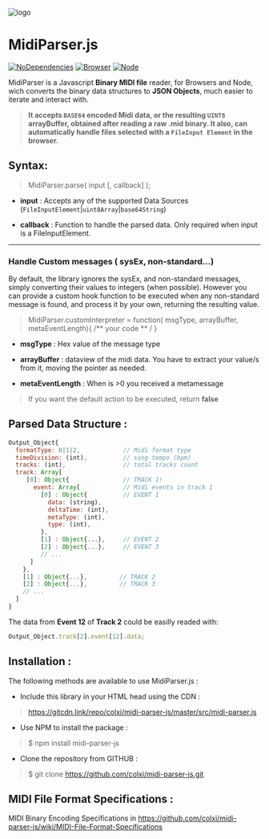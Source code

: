 ![logo](https://cdn.rawgit.com/colxi/midi-parser-js/7e083d58/logo.png)

# MidiParser.js 
[![NoDependencies](https://img.shields.io/badge/dependencies-none-green.svg)](https://github.com/colxi/midi-parser-js)
[![Browser](https://img.shields.io/badge/browser-compatible-blue.svg)](https://github.com/colxi/midi-parser-js)
[![Node](https://img.shields.io/badge/node-compatible-brightgreen.svg)](https://www.npmjs.com/package/midi-parser-js)

MidiParser is a Javascript **Binary MIDI file** reader, for Browsers and Node, wich converts the binary data structures  to **JSON Objects**, much easier to iterate and interact with.

> **It accepts ```BASE64``` encoded Midi data, or the resulting ```UINT8``` arrayBuffer, obtained after reading a raw  .mid binary.  It also, can automatically handle files selected with a  ```FileInput Element``` in the browser.** 


## Syntax:


> MidiParser.parse( input [, callback] );

- **input** : Accepts any of the supported Data Sources (```FileInputElement```|```uint8Array```|```base64String```)

- **callback** : Function to handle the parsed data. Only required when input is a FileInputElement. 
 


---

### Handle Custom messages ( sysEx, non-standard...)

By default, the library ignores the sysEx, and non-standard messages, simply converting their values to integers (when possible).
However you can provide a custom hook function to be executed when any non-standard message is found, and process it by your own, returning the resulting value.



> MidiParser.customInterpreter = function( msgType, arrayBuffer, metaEventLength){  /** your code ** / }

- **msgType** : Hex value of the message type
 
- **arrayBuffer** : dataview of the midi data. You have to extract your value/s from it, moving the pointer as needed.

- **metaEventLength** : When is >0 you received a metamessage

> If you want the default action to be executed, return **false**


## Parsed Data Structure :


```javascript
Output_Object{
  formatType: 0|1|2, 			// Midi format type
  timeDivision: (int),			// song tempo (bpm)
  tracks: (int), 				// total tracks count
  track: Array[
  	 [0]: Object{				// TRACK 1!
  	   event: Array[		    // Midi events in track 1
  	     [0] : Object{			// EVENT 1
  		   data: (string),
  		   deltaTime: (int),
  		   metaType: (int),
  		   type: (int),
  		 },
         [1] : Object{...},	    // EVENT 2
         [2] : Object{...},		// EVENT 3
  		 // ...
  	  ]
    },
  	[1] : Object{...},         // TRACK 2
  	[2] : Object{...},         // TRACK 3
  	// ...
  ]
}
```
The data from **Event 12** of **Track 2** could be easilly readed with:
```javascript
Output_Object.track[2].event[12].data;
```
 
## Installation :

The following methods are available to use MidiParser.js :


- Include this library in your HTML head using the CDN :

> https://gitcdn.link/repo/colxi/midi-parser-js/master/src/midi-parser.js

- Use NPM to install the package :

> $ npm install midi-parser-js

- Clone the repository from GITHUB :

> $ git clone https://github.com/colxi/midi-parser-js.git



## MIDI File Format Specifications :

MIDI Binary Encoding Specifications in https://github.com/colxi/midi-parser-js/wiki/MIDI-File-Format-Specifications

